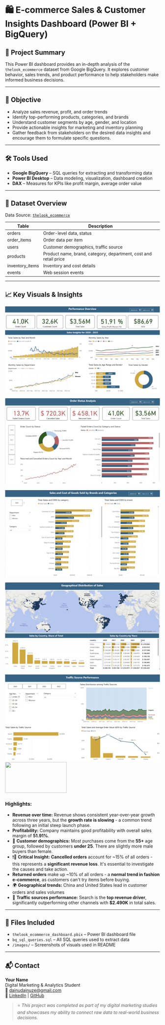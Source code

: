 # 🛍️ E-commerce Sales & Customer Insights Dashboard (Power BI + BigQuery)

## 🧠 Project Summary

This Power BI dashboard provides an in-depth analysis of the `thelook_ecommerce` dataset from Google BigQuery. It explores customer behavior, sales trends, and product performance to help stakeholders make informed business decisions.

---

## 🎯 Objective

- Analyze sales revenue, profit, and order trends
- Identify top-performing products, categories, and brands
- Understand customer segments by age, gender, and location
- Provide actionable insights for marketing and inventory planning
- Gather feedback from stakeholders on the desired data insights and encourage them to formulate specific questions.

---

## 🛠️ Tools Used

- **Google BigQuery** – SQL queries for extracting and transforming data  
- **Power BI Desktop** – Data modeling, visualization, dashboard creation  
- **DAX** – Measures for KPIs like profit margin, average order value

---

## 📂 Dataset Overview

Data Source: [`thelook_ecommerce`](https://console.cloud.google.com/bigquery?project=bigquery-public-data&p=bigquery-public-data&d=thelook_ecommerce&page=dataset)

| Table | Description |
|-------|-------------|
| orders | Order-level data, status |
| order_items | Order data per item |
| users | Customer demographics, traffic source |
| products | Product name, brand, category, department, cost and retail price |
| inventory_items | Inventory and cost details |
| events | Web session events

---

## 📈 Key Visuals & Insights

![Sales Overview](./images/sales-overview.png)

![Sales by Order Status](./images/by-order-status.png)

![Sales by Brands and Categories](./images/by-brands-categories.png)

![Geographical Sales](./images/geographical-sales.png)

![Sales by Traffic Sources](./images/by-traffic-sources.png)
<img src="path/to/your/image.png" width="200" height="100">
### Highlights:

- **Revenue over time:** Revenue shows consistent year-over-year growth across three years, but the **growth rate is slowing** - a common trend following an initial steep launch phase.
- **Profitability:** Company maintains good profitability with overall sales margin of **51.91%**.
- 🧍 **Customer demographics:** Most purchases come from the **55+** age group, followed by customers **under 25**. There are slightly more male buyers than female.
- ❗🚨 **Critical Insight:** **Cancelled orders** account for ~15% of all orders - this represents a **significant revenue loss**. It's essential to investigate the causes and take action.  
- **Returned orders** make up ~10% of all orders - a **normal trend in fashion e-commerce**, as customers can't try items before buying.
- 🌍 **Geographical trends:** China and United States lead in customer orders and sales volumes
- 🚦 **Traffic sources performance:** Search is the **top revenue driver**, significantly outperforming other channels with **$2.490K** in total sales.

---

## 📁 Files Included

- `thelook_ecommerce_dashboard.pbix` – Power BI dashboard file
- `bq_sql_queries.sql` – All SQL queries used to extract data
- `/images/` – Screenshots of visuals used in README

---

## 📬 Contact

**Your Name**  
Digital Marketing & Analytics Student  
📧 dainudainuze@gmail.com  
🔗 [LinkedIn](https://www.linkedin.com/in/daina-siauciulyte-38a14269/) | [GitHub](https://github.com/Dainuze)

> ⭐ _This project was completed as part of my digital marketing studies and showcases my ability to connect raw data to real-world business decisions._

